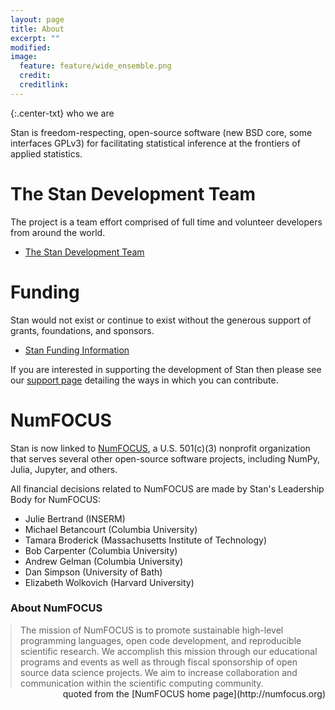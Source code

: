 ```yaml
---
layout: page
title: About
excerpt: ""
modified:
image:
  feature: feature/wide_ensemble.png
  credit:
  creditlink:
---
```


{:.center-txt}
who we are

Stan is freedom-respecting, open-source software <span
class="note">(new BSD core, some interfaces GPLv3)</span>
for facilitating statistical inference at the frontiers
of applied statistics.

# The Stan Development Team

The project is a team effort comprised of full time and
volunteer developers from around the world.  

* <p><a href="/about/team/index.html">The Stan Development Team</a></p>

# Funding

Stan would not exist or continue to exist without the
generous support of grants, foundations, and sponsors.

* <p><a href="/about/funding/index.html">Stan Funding Information</a></p>

If you are interested in supporting the development of
Stan then please see our [support page](/support/)
detailing the ways in which you can contribute.

# NumFOCUS

Stan is now linked to [NumFOCUS](http://numfocus.org/), a
U.S. 501(c)(3) nonprofit organization that serves several other
open-source software projects, including NumPy, Julia, Jupyter, and
others.

All financial decisions related to NumFOCUS are made by Stan's
Leadership Body for NumFOCUS:

* Julie Bertrand  <span class="note">(INSERM)</span>
* Michael Betancourt <span class="note">(Columbia University)</span>
* Tamara Broderick <span class="note">(Massachusetts Institute of Technology)</span>
* Bob Carpenter <span class="note">(Columbia University)</span>
* Andrew Gelman <span class="note">(Columbia University)</span>
* Dan Simpson <span class="note">(University of Bath)</span>
* Elizabeth Wolkovich <span class="note">(Harvard University)</span>

### About NumFOCUS

<blockquote style="margin:1em 0 0 0;">
The mission of NumFOCUS is to promote sustainable high-level
programming languages, open code development, and reproducible
scientific research. We accomplish this mission through our
educational programs and events as well as through fiscal sponsorship
of open source data science projects. We aim to increase collaboration
and communication within the scientific computing community.
</blockquote>
<span style="float:right" class="note">quoted from the [NumFOCUS home page](http://numfocus.org)</span>
